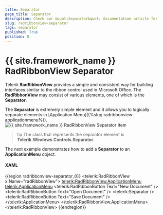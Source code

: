 ```yaml
---
title: Separator
page_title: Separator
description: Check our &quot;Separator&quot; documentation article for the RadRibbonView {{ site.framework_name }} control.
slug: radribbonview-separator
tags: separator
published: True
position: 8
---
```


# {{ site.framework_name }} RadRibbonView Separator

Telerik __RadRibbonView__ provides a simple and consistent way for building interfaces similar to the ribbon control used in Microsoft Office. The __RadRibbonView__ may consist of various elements, one of which is the __Separator__.				

The __Separator__ is extremely simple element and it allows you to logically separate elements in [Application Menu]({%slug radribbonview-applicationmenu%}).
![{{ site.framework_name }} RadRibbonView Separator Item](images/RadRibbonView_Separator_Overview.png)

>tip The class that represents the separator element is __Telerik.Windows.Controls.Separator__.				

The next example demonstrates how to add a __Separator__ to an __ApplicationMenu__ object.				

#### __XAML__
{{region radribbonview-separator_0}}
	<telerik:RadRibbonView x:Name="radRibbonView">
	    <telerik:RadRibbonView.ApplicationMenu>
	        <telerik:ApplicationMenu>
	            <telerik:RadRibbonButton Text="New Document" />
	            <telerik:RadRibbonButton Text="Open Document" />
	            <telerik:Separator />
	            <telerik:RadRibbonButton Text="Save Document" />
	        </telerik:ApplicationMenu>
	    </telerik:RadRibbonView.ApplicationMenu>
	</telerik:RadRibbonView>
{{endregion}}